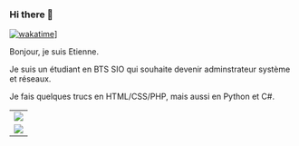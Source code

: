 ### Hi there 👋
[![wakatime](https://wakatime.com/badge/user/018be312-5a81-4e8a-ab49-4e078bc2fcf8.svg)](https://wakatime.com/@018be312-5a81-4e8a-ab49-4e078bc2fcf8)]
<p>Bonjour, je suis Etienne.</p>
<p>Je suis un étudiant en BTS SIO qui souhaite devenir adminstrateur système et réseaux.</p>
<p>Je fais quelques trucs en HTML/CSS/PHP, mais aussi en Python et C#.</p>
<table>
    <tr>
        <td><a href="https://discord.com/users/308553930013671436" >
        <img src="https://lanyard-profile-readme.vercel.app/api/308553930013671436"  /></a>
        </td>
    </tr>
    <tr>
        <td>
            <img src="https://lastfm-recently-played.vercel.app/api?user=elecourt53" />
        </td>
    </tr>
    </tr>
</table>

<!--
**elecourt53/elecourt53** is a ✨ _special_ ✨ repository because its `README.md` (this file) appears on your GitHub profile.

Here are some ideas to get you started:

- 🔭 I’m currently working on ...
- 🌱 I’m currently learning ...
- 👯 I’m looking to collaborate on ...
- 🤔 I’m looking for help with ...
- 💬 Ask me about ...
- 📫 How to reach me: ...
- 😄 Pronouns: ...
- ⚡ Fun fact: ...
-->
